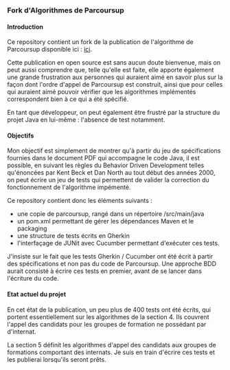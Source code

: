 ### Fork d'Algorithmes de Parcoursup

#### Introduction

Ce repository contient un fork de la publication de l'algorithme de Parcoursup disponible ici : [ici](https://framagit.org/parcoursup). 

Cette publication en open source est sans aucun doute bienvenue, mais on peut aussi comprendre que, telle qu'elle est faite, elle apporte également une grande frustration aux personnes qui auraient aimé en savoir plus sur la façon dont l'ordre d'appel de Parcoursup est construit, ainsi que pour celles qui auraient aimé pouvoir vérifier que les algorithmes implémentés correspondent bien à ce qui a été spécifié. 

En tant que développeur, on peut également être frustré par la structure du projet Java en lui-même : l'absence de test notamment.  

#### Objectifs

Mon objectif est simplement de montrer qu'à partir du jeu de spécifications fournies dans le document PDF qui accompagne le code Java, il est possible, en suivant les règles du Behavior Driven Development telles qu'énoncées par Kent Beck et Dan North au tout début des années 2000, on peut écrire un jeu de tests qui permettent de valider la correction du fonctionnement de l'algorithme impémenté. 

Ce repository contient donc les éléments suivants : 
- une copie de parcoursup, rangé dans un répertoire /src/main/java
- un pom.xml permettant de gérer les dépendances Maven et le packaging
- une structure de tests écrits en Gherkin
- l'interfaçage de JUNit avec Cucumber permettant d'exécuter ces tests. 

J'insiste sur le fait que les tests Gherkin / Cucumber ont été écrit à partir des spécifications et non pas du code de Parcoursup. Une approche BDD aurait consisté à écrire ces tests en premier, avant de se lancer dans l'écriture du code. 

#### Etat actuel du projet

En cet état de la publication, un peu plus de 400 tests ont été écrits, qui portent essentiellement sur les algorithmes de la section 4. Ils couvrent l'appel des candidats pour les groupes de formation ne possédant par d'internat.

La section 5 définit les algorithmes d'appel des candidats aux groupes de formations comportant des internats. Je suis en train d'écrire ces tests et les publierai lorsqu'ils seront prêts.  